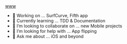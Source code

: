 

[www](https://marinahuber.com)

- 🔭 Working on ... SurfCurve, Fifth app
- 🌱 Currently learning ... TDD & Documentation
- 👯 I’m looking to collaborate on ... new Mobile projects
- 🤔 I’m looking for help with ... App flipping
- 💬 Ask me about ... iOS and beyond

